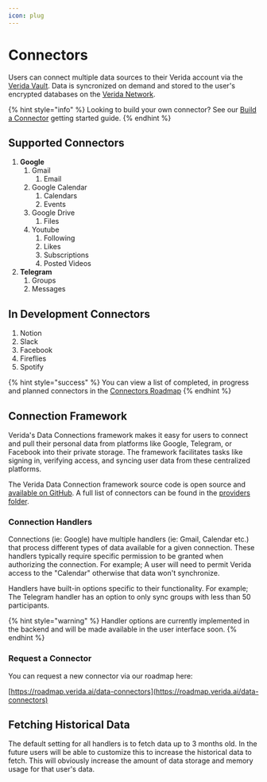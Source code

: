 ```yaml
---
icon: plug
---
```


# Connectors

Users can connect multiple data sources to their Verida account via the [Verida Vault](../../resources/verida-vault.md). Data is syncronized on demand and stored to the user's encrypted databases on the [Verida Network](https://www.verida.network/).

{% hint style="info" %}
Looking to build your own connector? See our [Build a Connector](build-a-connector.md) getting started guide.
{% endhint %}

## Supported Connectors

1. **Google**
   1. Gmail
      1. Email
   2. Google Calendar
      1. Calendars
      2. Events
   3. Google Drive
      1. Files
   4. Youtube
      1. Following
      2. Likes
      3. Subscriptions
      4. Posted Videos
2. **Telegram**
   1. Groups
   2. Messages

## In Development Connectors

1. Notion
2. Slack
3. Facebook
4. Fireflies
5. Spotify

{% hint style="success" %}
You can view a list of completed, in progress and planned connectors in the [Connectors Roadmap](https://roadmap.verida.ai/)
{% endhint %}

## Connection Framework

Verida's Data Connections framework makes it easy for users to connect and pull their personal data from platforms like Google, Telegram, or Facebook into their private storage. The framework facilitates tasks like signing in, verifying access, and syncing user data from these centralized platforms.

The Verida Data Connection framework source code is open source and [available on GitHub](https://github.com/verida/data-connector-server/). A full list of connectors can be found in the [providers folder](https://github.com/verida/data-connector-server/tree/main/src/providers).

### Connection Handlers

Connections (ie: Google) have multiple handlers (ie: Gmail, Calendar etc.) that process different types of data available for a given connection. These handlers typically require specific permission to be granted when authorizing the connection. For example; A user will need to permit Verida access to the "Calendar" otherwise that data won't synchronize.

Handlers have built-in options specific to their functionality. For example; The Telegram handler has an option to only sync groups with less than 50 participants.

{% hint style="warning" %}
Handler options are currently implemented in the backend and will be made available in the user interface soon.
{% endhint %}

### Request a Connector

You can request a new connector via our roadmap here:

[https://roadmap.verida.ai/data-connectors](https://roadmap.verida.ai/data-connectors)

## Fetching Historical Data

The default setting for all handlers is to fetch data up to 3 months old. In the future users will be able to customize this to increase the historical data to fetch. This will obviously increase the amount of data storage and memory usage for that user's data.
